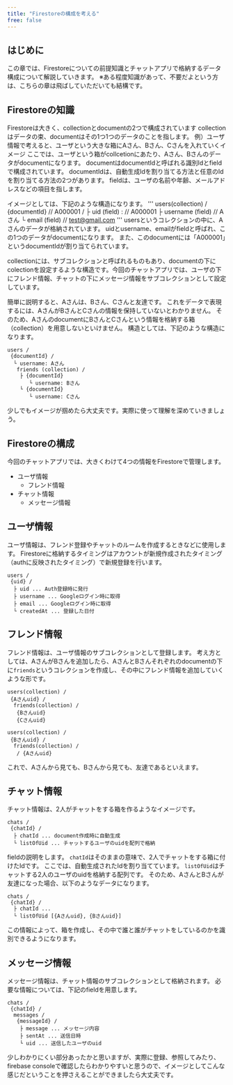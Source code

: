 ```yaml
---
title: "Firestoreの構成を考える"
free: false
---
```


## はじめに
この章では、Firestoreについての前提知識とチャットアプリで格納するデータ構成について解説していきます。
※ある程度知識があって、不要だよという方は、こちらの章は飛ばしていただいても結構です。

## Firestoreの知識
Firestoreは大きく、collectionとdocumentの2つで構成されています
collectionはデータの束、documentはその1つ1つのデータのことを指します。
例）ユーザ情報で考えると、ユーザという大きな箱にAさん、Bさん、Cさんを入れていくイメージ
ここでは、ユーザという箱がcollcetionにあたり、Aさん、Bさんのデータがdocumentになります。
documentはdocumentIdと呼ばれる識別Idとfieldで構成されています。
documentIdは、自動生成Idを割り当てる方法と任意のIdを割り当てる方法の2つがあります。
fieldは、ユーザの名前や年齢、メールアドレスなどの項目を指します。

イメージとしては、下記のような構造になります。
'''
users(collection) /
 {documentId} // A000001 / 
   ├ uid (field) : // A000001
   ├ username (field) // Aさん
   └ email (field) // test@gmail.com
'''
usersというコレクションの中に、Aさんのデータが格納されています。
uidとusername、emailがfieldと呼ばれ、この1つのデータがdocumentになります。
また、このdocumentには「A000001」というdocumentIdが割り当てられています。

collectionには、サブコレクションと呼ばれるものもあり、documentの下にcolectionを設定するような構造です。今回のチャットアプリでは、ユーザの下にフレンド情報、チャットの下にメッセージ情報をサブコレクションとして設定しています。

簡単に説明すると、Aさんは、Bさん、Cさんと友達です。
これをデータで表現するには、AさんがBさんとCさんの情報を保持していないとわかりません。
そのため、AさんのdocumentにBさんとCさんという情報を格納する箱（collection）を用意しないといけません。
構造としては、下記のような構造になります。

```
users / 
 {documentId} / 
  └ username: Aさん
   friends (collection) /
    ├ {documentId}
       └ username: Bさん
    └ {documentId}
       └ username: Cさん
```

少しでもイメージが掴めたら大丈夫です。実際に使って理解を深めていきましょう。

## Firestoreの構成
今回のチャットアプリでは、大きくわけて4つの情報をFirestoreで管理します。
- ユーザ情報
	- フレンド情報
- チャット情報
	- メッセージ情報

## ユーザ情報
ユーザ情報は、フレンド登録やチャットのルームを作成するときなどに使用します。
Firestoreに格納するタイミングはアカウントが新規作成されたタイミング（authに反映されたタイミング）で新規登録を行います。
```
users /
 {uid} /
  ├ uid ... Auth登録時に発行
  ├ username ... Googleログイン時に取得
  ├ email ... Googleログイン時に取得
  └ createdAt ... 登録した日付
```

## フレンド情報
フレンド情報は、ユーザ情報のサブコレクションとして登録します。
考え方としては、AさんがBさんを追加したら、AさんとBさんそれぞれのdocumentの下に`friends`というコレクションを作成し、その中にフレンド情報を追加していくような形です。

```: Aさん
users(collection) /
 {Aさんuid} /
  friends(collection) /
   {Bさんuid}
   {Cさんuid}
```
```: Bさん
users(collection) /
 {Bさんuid} /
  friends(collection) /
   / {Aさんuid}
```

これで、Aさんから見ても、Bさんから見ても、友達であるといえます。

## チャット情報
チャット情報は、2人がチャットをする箱を作るようなイメージです。
```
chats /
 {chatId} /
  ├ chatId ... document作成時に自動生成
  └ listOfUid ... チャットするユーザのuidを配列で格納
```
fieldの説明をします。
`chatId`はそのままの意味で、2人でチャットをする箱に付けたIdです。
ここでは、自動生成されたIdを割り当てています。
`listOfUid`はチャットする2人のユーザのuidを格納する配列です。
そのため、AさんとBさんが友達になった場合、以下のようなデータになります。
```
chats /
 {chatId} /
  ├ chatId ...
  └ listOfUid [{Aさんuid}, {Bさんuid}]
```
この情報によって、箱を作成し、その中で誰と誰がチャットをしているのかを識別できるようになります。

## メッセージ情報
メッセージ情報は、チャット情報のサブコレクションとして格納されます。
必要な情報については、下記のfieldを用意します。
```
chats /
 {chatId} /
  messages /
   {messageId} /
    ├ message ... メッセージ内容
    ├ sentAt ... 送信日時
    └ uid ... 送信したユーザのuid
```

少しわかりにくい部分あったかと思いますが、実際に登録、参照してみたり、firebase consoleで確認したらわかりやすいと思うので、イメージとしてこんな感じだということを押さえることができましたら大丈夫です。